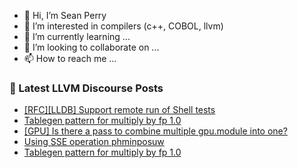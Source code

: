 - 👋 Hi, I’m Sean Perry
- 👀 I’m interested in compilers (c++, COBOL, llvm)
- 🌱 I’m currently learning ...
- 💞️ I’m looking to collaborate on ...
- 📫 How to reach me ...

<!---
s66perry/s66perry is a ✨ special ✨ repository because its `README.md` (this file) appears on your GitHub profile.
You can click the Preview link to take a look at your changes.
--->
### 📕 Latest LLVM Discourse Posts

<!-- DISCOURSE-LLVM:START -->
- [[RFC][LLDB] Support remote run of Shell tests](https://discourse.llvm.org/t/rfc-lldb-support-remote-run-of-shell-tests/80072#post_13)
- [Tablegen pattern for multiply by fp 1.0](https://discourse.llvm.org/t/tablegen-pattern-for-multiply-by-fp-1-0/81079#post_6)
- [[GPU] Is there a pass to combine multiple gpu.module into one?](https://discourse.llvm.org/t/gpu-is-there-a-pass-to-combine-multiple-gpu-module-into-one/81100#post_1)
- [Using SSE operation phminposuw](https://discourse.llvm.org/t/using-sse-operation-phminposuw/81099#post_1)
- [Tablegen pattern for multiply by fp 1.0](https://discourse.llvm.org/t/tablegen-pattern-for-multiply-by-fp-1-0/81079#post_5)
<!-- DISCOURSE-LLVM:END -->
